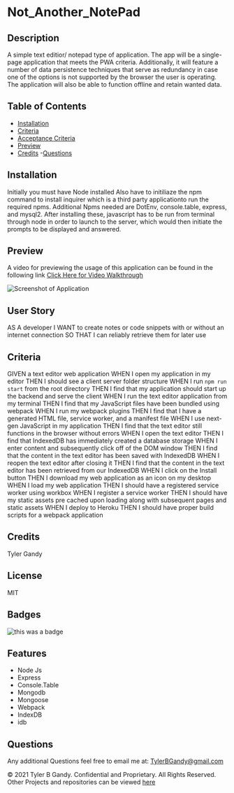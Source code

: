 # Not_Another_NotePad

## Description

A simple text editior/ notepad type of application. The app will be a single-page application that meets the PWA criteria. Additionally, it will feature a number of data persistence techniques that serve as redundancy in case one of the options is not supported by the browser the user is operating. The application will also be able to function offline and retain wanted data.

## Table of Contents

- [Installation](#installation)
- [Criteria](#criteria)
- [Acceptance Criteria](#criteria)
- [Preview](#Preview)
- [Credits](#credits) -[Questions](#questions)

## Installation

Initially you must have Node installed
Also have to initiliaze the npm command to install inquirer which is a third party applicationto run the required npms.
Additional Npms needed are DotEnv, console.table, express, and mysql2.
After installing these, javascript has to be run from terminal through node in order to launch to the server, which would
then initiate the prompts to be displayed and answered.

## Preview

A video for previewing the usage of this application can be found in the following link
[Click Here for Video Walkthrough]()

![Screenshot of Application]()

## User Story

AS A developer
I WANT to create notes or code snippets with or without an internet connection
SO THAT I can reliably retrieve them for later use

## Criteria

GIVEN a text editor web application
WHEN I open my application in my editor
THEN I should see a client server folder structure
WHEN I run `npm run start` from the root directory
THEN I find that my application should start up the backend and serve the client
WHEN I run the text editor application from my terminal
THEN I find that my JavaScript files have been bundled using webpack
WHEN I run my webpack plugins
THEN I find that I have a generated HTML file, service worker, and a manifest file
WHEN I use next-gen JavaScript in my application
THEN I find that the text editor still functions in the browser without errors
WHEN I open the text editor
THEN I find that IndexedDB has immediately created a database storage
WHEN I enter content and subsequently click off of the DOM window
THEN I find that the content in the text editor has been saved with IndexedDB
WHEN I reopen the text editor after closing it
THEN I find that the content in the text editor has been retrieved from our IndexedDB
WHEN I click on the Install button
THEN I download my web application as an icon on my desktop
WHEN I load my web application
THEN I should have a registered service worker using workbox
WHEN I register a service worker
THEN I should have my static assets pre cached upon loading along with subsequent pages and static assets
WHEN I deploy to Heroku
THEN I should have proper build scripts for a webpack application

## Credits

Tyler Gandy

## License

MIT

## Badges

![this was a badge](https://img.shields.io/badge/License-MIT-blue.svg)

## Features

- Node Js
- Express
- Console.Table
- Mongodb
- Mongoose
- Webpack
- IndexDB
- idb

## Questions

Any additional Questions feel free to email me at: TylerBGandy@gmail.com

© 2021 Tyler B Gandy. Confidential and Proprietary. All Rights Reserved.
Other Projects and repositories can be viewed [here](www.github.com/TyGBenjamin)
